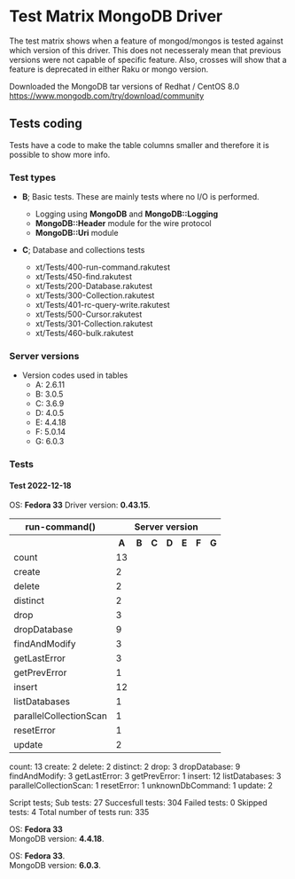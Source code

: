 # Test Matrix MongoDB Driver

The test matrix shows when a feature of mongod/mongos is tested against which version of this driver. This does not necesseraly mean that previous versions were not capable of specific feature. Also, crosses will show that a feature is deprecated in either Raku or mongo version.

Downloaded the MongoDB tar versions of Redhat / CentOS 8.0
https://www.mongodb.com/try/download/community

## Tests coding
Tests have a code to make the table columns smaller and therefore it is possible to show more info.

### Test types
* **B**; Basic tests. These are mainly tests where no I/O is performed.
  * Logging using **MongoDB** and **MongoDB::Logging**
  * **MongoDB::Header** module for the wire protocol
  * **MongoDB::Uri** module

* **C**; Database and collections tests
  * xt/Tests/400-run-command.rakutest
  * xt/Tests/450-find.rakutest
  * xt/Tests/200-Database.rakutest
  * xt/Tests/300-Collection.rakutest
  * xt/Tests/401-rc-query-write.rakutest
  * xt/Tests/500-Cursor.rakutest
  * xt/Tests/301-Collection.rakutest
  * xt/Tests/460-bulk.rakutest

### Server versions
* Version codes used in tables
  * A: 2.6.11
  * B: 3.0.5
  * C: 3.6.9
  * D: 4.0.5
  * E: 4.4.18
  * F: 5.0.14
  * G: 6.0.3

### Tests
#### Test 2022-12-18

OS: **Fedora 33**
Driver version: **0.43.15**.<br/>

<table>
  <tr>
    <th>run-command()</th><th colspan="7">Server version</th>
  </tr>
  <tr>
    <th></th><th>A</th><th>B</th><th>C</th><th>D</th><th>E</th><th>F</th><th>G</th>
  </tr>
  <tr>
    <td>count</td><td>13</td><td></td><td></td><td></td><td></td><td></td><td></td>
  </tr>
  <tr>
    <td>create</td><td>2</td><td></td><td></td><td></td><td></td><td></td><td></td>
  </tr>
  <tr>
    <td>delete</td><td>2</td><td></td><td></td><td></td><td></td><td></td><td></td>
  </tr>
  <tr>
    <td>distinct</td><td>2</td><td></td><td></td><td></td><td></td><td></td><td></td>
  </tr>
  <tr>
    <td>drop</td><td>3</td><td></td><td></td><td></td><td></td><td></td><td></td>
  </tr>
  <tr>
    <td>dropDatabase</td><td>9</td><td></td><td></td><td></td><td></td><td></td><td></td>
  </tr>
  <tr>
    <td>findAndModify</td><td>3</td><td></td><td></td><td></td><td></td><td></td><td></td>
  </tr>
  <tr>
    <td>getLastError</td><td>3</td><td></td><td></td><td></td><td></td><td></td><td></td>
  </tr>
  <tr>
    <td>getPrevError</td><td>1</td><td></td><td></td><td></td><td></td><td></td><td></td>
  </tr>
  <tr>
    <td>insert</td><td>12</td><td></td><td></td><td></td><td></td><td></td><td></td>
  </tr>
  <tr>
    <td>listDatabases</td><td>1</td><td></td><td></td><td></td><td></td><td></td><td></td>
  </tr>
  <tr>
    <td>parallelCollectionScan</td><td>1</td><td></td><td></td><td></td><td></td><td></td><td></td>
  </tr>
  <tr>
    <td>resetError</td><td>1</td><td></td><td></td><td></td><td></td><td></td><td></td>
  </tr>
  <tr>
    <td>update</td><td>2</td><td></td><td></td><td></td><td></td><td></td><td></td>
  </tr>
</table>

  count:                                                             13
  create:                                                             2
  delete:                                                             2
  distinct:                                                           2
  drop:                                                               3
  dropDatabase:                                                       9
  findAndModify:                                                      3
  getLastError:                                                       3
  getPrevError:                                                       1
  insert:                                                            12
  listDatabases:                                                      3
  parallelCollectionScan:                                             1
  resetError:                                                         1
  unknownDbCommand:                                                   1
  update:                                                             2

Script tests;
  Sub tests:                                                         27
  Succesfull tests:                                                 304
  Failed tests:                                                       0
  Skipped tests:                                                      4
  Total number of tests run:                                        335

OS: **Fedora 33**<br/>
MongoDB version: **4.4.18**.<br/>

OS: **Fedora 33**.<br/>
MongoDB version: **6.0.3**.<br/>

<!--
<table>
  <tr>
    <th>run-command()</th><th colspan="7">Server version</th>
  </tr>
  <tr>
    <th>A</th><th>B</th><th>C</th><th>D</th><th>E</th><th>F</th><th>G</th>
  </tr>
  <tr>
    <td></td><td></td><td></td><td></td><td></td><td></td><td></td><td></td>
  </tr>
</table>
-->